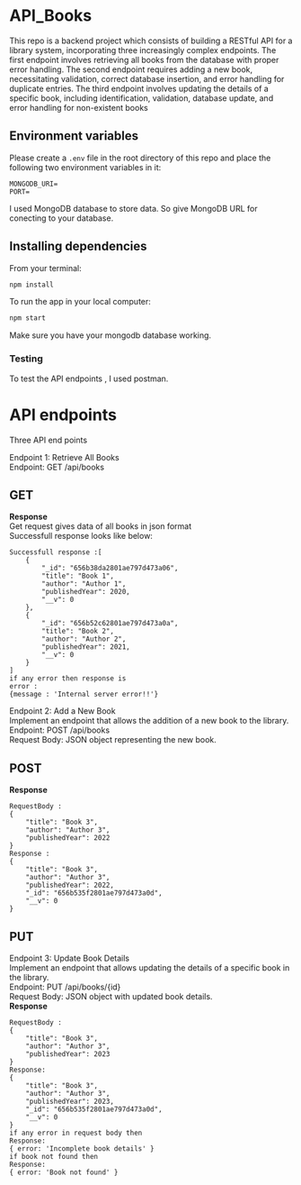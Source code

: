 # API_Books

This repo is a backend project which consists of building a RESTful API for a library system, incorporating three increasingly complex endpoints. The first endpoint involves retrieving all books from the database with proper error handling. The second endpoint requires adding a new book, necessitating validation, correct database insertion, and error handling for duplicate entries. The third endpoint involves updating the details of a specific book, including identification, validation, database update, and error handling for non-existent books
## Environment variables

Please create a `.env` file in the root directory of this repo and place the following two environment variables in it:

```
MONGODB_URI=
PORT=
```

I used MongoDB database to store data. So give MongoDB URL for conecting to your database.

## Installing dependencies

From your terminal:

```sh
npm install
```

To run the app in your local computer:

```sh
npm start
```
Make sure you have your mongodb database working.

### Testing
To test the API endpoints , I used postman.

# API endpoints

Three API end points</br>

Endpoint 1: Retrieve All Books </br>
Endpoint: GET /api/books</br>
## GET
**Response** </br>
Get request gives data of all books in json format</br>
Successfull response looks like below:
```
Successfull response :[
    {
        "_id": "656b38da2801ae797d473a06",
        "title": "Book 1",
        "author": "Author 1",
        "publishedYear": 2020,
        "__v": 0
    },
    {
        "_id": "656b52c62801ae797d473a0a",
        "title": "Book 2",
        "author": "Author 2",
        "publishedYear": 2021,
        "__v": 0
    }
]
if any error then response is
error :
{message : 'Internal server error!!'}
```
Endpoint 2: Add a New Book</br>
Implement an endpoint that allows the addition of a new book to the library.</br>
Endpoint: POST /api/books</br>
Request Body: JSON object representing the new book.</br>
## POST
**Response** 
```
RequestBody :
{
    "title": "Book 3",
    "author": "Author 3",
    "publishedYear": 2022
}
Response :
{
    "title": "Book 3",
    "author": "Author 3",
    "publishedYear": 2022,
    "_id": "656b535f2801ae797d473a0d",
    "__v": 0
}
```
## PUT
Endpoint 3: Update Book Details</br>
Implement an endpoint that allows updating the details of a specific book in the library.</br>
Endpoint: PUT /api/books/{id}</br>
Request Body: JSON object with updated book details.</br>
**Response**
```
RequestBody :
{
    "title": "Book 3",
    "author": "Author 3",
    "publishedYear": 2023
}
Response:
{
    "title": "Book 3",
    "author": "Author 3",
    "publishedYear": 2023,
    "_id": "656b535f2801ae797d473a0d",
    "__v": 0
}
if any error in request body then
Response:
{ error: 'Incomplete book details' }
if book not found then 
Response:
{ error: 'Book not found' }

```
